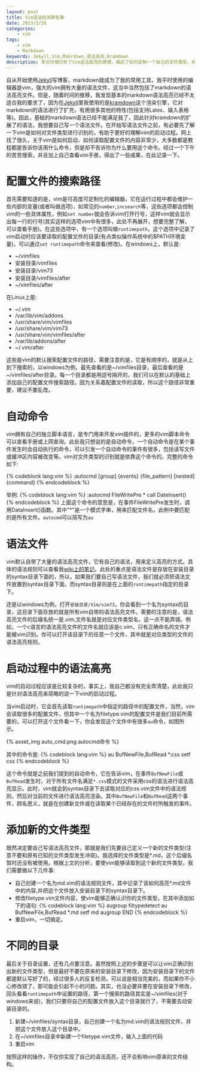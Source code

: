 ```yaml
---
layout: post
title: Vim语法检测那些事
date: 2013/2/26
categories: 
    - vim
tags: 
    - vim
    - Markdown
keywords: Jekyll,Vim,Makrdown,语法高亮,Kramdown
description: 本文仔细分析了Vim语法高亮的原理，阐述了如何定制一个自己的文件类型，并进行语法高亮。
---
```


自从开始使用[Jekyll](http://jekyllrb.com "Jekyll")写博客，markdown就成为了我的常用工具，我平时使用的编辑器是vim，强大的vim拥有大量的语法文件，这当中当然包括了markdown的语法高亮文件。但是，随着时间的推移，我发现基本的markdown语法高亮已经不太适合我的要求了，因为在[Jekyll](http://jekyllrb.com "Jekyll")里我使用的是[kramdown](http://kramdown.rubyforge.org "Kramdown")这个渲染引擎，它对markdown的语法进行了扩充，有用很多其他的特性(包括支持Latex、输入表格等)。因此，基础的markdown语法已经不能满足我了，因此针对kramdown的扩展了的语法，我想要自己写一个语法文件。在开始写语法文件之前，有必要先了解一下vim是如何对文件类型进行识别的，有助于更好的理解vim的启动过程。网上找了很久，关于vim是如何启动、如何读取配置文件的内容非常少，大多数都是教程都是告诉你该用什么命令，但是却不告诉你为什么要用这个命令。经过一个下午的苦苦搜索，并且加上自己查看vim手册，得出了一些成果，在此记录一下。

# 配置文件的搜索路径
首先需要知道的是，vim是可高度可定制化的编辑器，它在运行过程中都会维护一些内部的变量(或者叫做选项)，如常见的`number`,`incsearch`等，这些选项都会控制vim的一些具体属性，例如`set number`就会告诉vim打开行号，这样vim就会显示出每一行的行号(其实这样的选项vim中有很多，此处不再展开，想要完整了解，可以查看手册)。在这些选项中，有一个选项叫做`runtimepath`，这个选项中记录了vim启动时应该要读取的配置文件的目录(有点类似操作系统中的$PATH环境变量)，可以通过`set runtimepath`命令来查看(修改)。在windows上，默认是:

- ~/vimfiles
- 安装目录/vimfiles
- 安装目录/vim73
- 安装目录/vimfiles/after
- ~/vimfiles/after

在Linux上是:

- ~/.vim
- /var/lib/vim/addons
- /usr/share/vim/vimfiles
- /usr/share/vim/vim73
- /usr/share/vim/vimfiles/after
- /var/lib/addons/after
- ~/.vim/after

这些是vim的默认搜索配置文件的路径，需要注意的是，它是有顺序的，就是从上到下搜索的，以windows为例，最先查看的是~/vimfiles目录，最后查看的是~/vimfiles/after目录。每一个目录都是用逗号隔开的，我们可以在默认的基础上添加自己的配置文件搜索路径。因为关系着配置文件的读取，所以这个路径非常重要，建议不要乱改。

# 自动命令
vim拥有自己的独立脚本语言，是专门用来开发vim插件的，更多的vim脚本命令可以查看手册或上网查询。此处我只想说的是自动命令，一个自动命令是在某个事件发生时会自动执行的命令，可以引发一个自动命令的事件有很多，包括读写文件或缓冲区内容被改变等。vim对文件类型的识别就是依靠这个命令的。完整的命令如下:

{% codeblock lang:vim %}
:autocmd [group] {events} {file_pattern} [nested] {command}
{% endcodeblock %}

举例:
{% codeblock lang:vim %}
:autocmd FileWritePre * call DateInsert()
{% endcodeblock %}
上面这个命令的意思是，在事件FileWritePre发生时，调用DataInsert()函数。其中"*"是一个模式字串，用来匹配文件名，此例中要匹配的是所有文件。`autocmd`可以简写为`au`

# 语法文件
vim默认自带了大量的语法高亮文件，它有自己的语法，用来定义高亮的方式。具体的语法规则可以查看我[wiki上的笔记](http://wiki.zhouyichu.com/Vim/2012/12/03/Vim-Develop-Syntax/ "Vim自定义语法高亮")。此处的重点是语法文件是存放在安装目录的syntax目录下面的，所以，如果我们要自己写语法文件，我们就必须把语法文件放置到syntax目录下面。而syntax目录则是在上面的`runtimepath`指定的目录下。

还是以windows为例，打开`安装目录/Vim/vim73`，你会看到一个名为syntax的目录，这目录下面存放的就是所有vim自带的语法高亮文件。需要的注意的是，语法高亮文件的后缀名统一是.vim,文件名就是对应文件类型名，这一点不能弄错。例如，一个c语言的语法高亮文件的文件名就应该是c.vim，只有正确命名的文件才能被vim识别。你可以打开该目录下的任意一个文件，其中就是对应类型的文件的语法高亮规则。

# 启动过程中的语法高亮
vim的启动过程应该是比较复杂的，事实上，我自己都没有完全弄清楚，此处我只是针对语法高亮来简略的说一下vim的启动过程。

当vim启动时，它会首先读取`runtimepath`中指定的路径中的配置文件，当然，vim会读取很多的配置文件，但其中一个名为filetype.vim的配置文件是我们目前所需要的，可以打开这个文件看一下，你会发现这个文件中有很多`au`命令，如图所示。


{% asset_img auto_cmd.png autocmd命令 %}

其中的命令是:
{% codeblock lang:vim %}
au BufNewFile,BufRead *.css setf css
{% endcodeblock %}

这个命令就是之前我们提到的自动命令，它在告诉vim，在事件`BufNewFile`或`BufRead`发生时，对于所有文件名满足`*.css`模式的文件采用css的语法进行语法高亮显示。此时，vim就会到syntax目录下去读取对应的css.vim文件中的语法规则，然后对当前的文件进行语法高亮渲染。其中`BufNewFile`和`BufRead`这两个事件，顾名思义，就是在创建新文件或在读取某个已经存在的文件时所触发的事件。

# 添加新的文件类型
既然决定要自己写语法高亮文件，那就是我们先要自己定义一个新的文件类型(注意不要和原有已知的文件类型发生冲突)。我选择的文件类型是*.md，这个后缀名暂时还没有被使用。根据上文的分析，要使vim能够读取到这个新的文件类型，我们需要做以下几件事:

- 自己创建一个名为md.vim的语法规则文件，其中记录了该如何高亮*.md文件中的内容,并把这个文件放入安装目录下的syntax目录下。
- 修改filetype.vim文件内容，使vim能够正确认识你的文件类型，在其中添加如下的语句:
{% codeblock lang:vim %}
augroup filtypedetect
au BufNewFile,BufRead *.md setf md
augroup END
{% endcodeblock %}
- 重启vim，一切搞定。

# 不同的目录
最后关于目录设置，还有几点要注意。虽然按照上述的步骤是可以让vim正确识别出新的文件类型，但是最好不要在原来的安装目录下修改，因为安装目录下的文件都是默认写好了的，经过很多人的反复检测，可以说是相当完美的，而如果你不小心修改错了，那可能会引起不小的问题。其实，也没必要非要在安装目录下修改，回头看看`runtimepath`中设置的路径，第一个搜索的路径其实是~/vimfiles(对于windows来说)，我们只要将自己的配置文件放入这个目录就行了，不需要去动安装目录的。

1. 新建~/vimfiles/syntax目录，自己创建一个名为md.vim的语法规则文件，并把这个文件放入这个目录中。
2. 在~/vimfiles目录中新建一个filetype.vim文件，输入上面的代码
3. 重启vim

按照这样的操作，不仅你实现了自己的语法高亮，还不会影响vim原来的文件结构。


